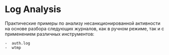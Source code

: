 #  Log Analysis
  Практические примеры по анализу несанкционированной активности на основе разбора следующих журналов, как в ручном режиме, так и с применением различных инструментов:

    -  auth.log
    -  wtmp
  
